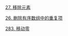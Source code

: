 
<a href="27.cpp">27. 移除元素</a>

<a href="26.cpp">26. 删除有序数组中的重复项</a>

<a href="283.cpp">283. 移动零</a>
